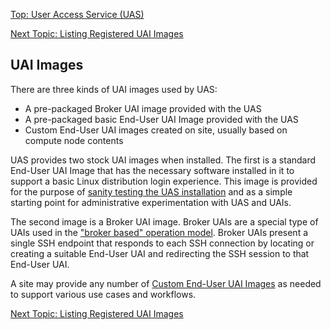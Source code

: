 [Top: User Access Service (UAS)](User_Access_Service_UAS.md)

[Next Topic: Listing Registered UAI Images](List_Registered_UAI_Images.md)

## UAI Images

There are three kinds of UAI images used by UAS:

* A pre-packaged Broker UAI image provided with the UAS
* A pre-packaged basic End-User UAI Image provided with the UAS
* Custom End-User UAI images created on site, usually based on compute node contents

UAS provides two stock UAI images when installed. The first is a standard End-User UAI Image that has the necessary software installed in it to support a basic Linux distribution login experience.  This image is provided for the purpose of [sanity testing the UAS installation](UAS_and_UAI_Health_Checks.md) and as a simple starting point for administrative experimentation with UAS and UAIs.

The second image is a Broker UAI image. Broker UAIs are a special type of UAIs used in the ["broker based" operation model](Broker_Mode_UAI_Management.md). Broker UAIs present a single SSH endpoint that responds to each SSH connection by locating or creating a suitable End-User UAI and redirecting the SSH session to that End-User UAI.

A site may provide any number of [Custom End-User UAI Images](Customize_End-User_UAI_Images.md) as needed to support various use cases and workflows.

[Next Topic: Listing Registered UAI Images](List_Registered_UAI_Images.md)
